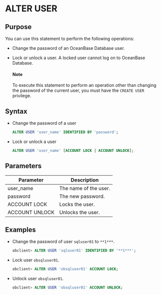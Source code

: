 # ALTER USER

## Purpose

You can use this statement to perform the following operations:

* Change the password of an OceanBase Database user.

* Lock or unlock a user. A locked user cannot log on to OceanBase Database.

  <main id="notice" type='explain'>
    <h4>Note</h4>
    <p>To execute this statement to perform an operation other than changing the password of the current user, you must have the <code>CREATE USER</code> privilege. </p>
  </main>

## Syntax

* Change the password of a user

   ```sql
   ALTER USER 'user_name' IDENTIFIED BY 'password';
   ```

* Lock or unlock a user

   ```sql
   ALTER USER 'user_name' [ACCOUNT LOCK | ACCOUNT UNLOCK];
   ```

## Parameters

| **Parameter** | **Description** |
|----------------|--------|
| user_name | The name of the user.  |
| password | The new password.  |
| ACCOUNT LOCK | Locks the user.  |
| ACCOUNT UNLOCK | Unlocks the user.  |

## Examples

* Change the password of user `sqluser01` to `**1***`.

   ```sql
   obclient> ALTER USER 'sqluser01' IDENTIFIED BY '**1***';
   ```

* Lock user `obsqluser01`.

   ```sql
   obclient> ALTER USER 'obsqluser01' ACCOUNT LOCK;
   ```

* Unlock user `obsqluser01`.

   ```sql
   obclient> ALTER USER 'obsqluser01' ACCOUNT UNLOCK;
   ```

